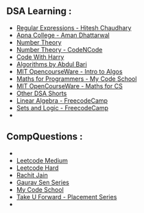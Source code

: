 ## DSA Learning :

- [Regular Expressions - Hitesh Chaudhary](https://www.youtube.com/playlist?list=PLRAV69dS1uWTy-hzDNUrq3_mGjvm3ilQK)
- [Apna College - Aman Dhattarwal](https://www.youtube.com/playlist?list=PLfqMhTWNBTe0b2nM6JHVCnAkhQRGiZMSJ)
- [Number Theory](https://www.youtube.com/playlist?list=PLu6Fsj7O8wrEwAiHG6-vpEZ1DUmgYDwD8)
- [Number Theory - CodeNCode](https://www.youtube.com/playlist?list=PL2q4fbVm1Ik4liHX78IRslXzUr8z5QxsG)
- [Code With Harry](https://www.youtube.com/playlist?list=PLu0W_9lII9ahIappRPN0MCAgtOu3lQjQi)
- [Algorithms by Abdul Bari](https://www.youtube.com/playlist?list=PLDN4rrl48XKpZkf03iYFl-O29szjTrs_O)
- [MIT OpencourseWare - Intro to Algos](https://www.youtube.com/playlist?list=PLUl4u3cNGP61Oq3tWYp6V_F-5jb5L2iHb)
- [Maths for Programmers - My Code School](https://www.youtube.com/playlist?list=PL2_aWCzGMAwLL-mEB4ef20f3iqWMGWa25)
- [MIT OpenCourseWare - Maths for CS](https://www.youtube.com/playlist?list=PLB7540DEDD482705B)
- [Other DSA Shorts](https://www.youtube.com/playlist?list=PLiQoBx7ZPIJXCTKY6hpWtJDMszmKMKd9I)
- [Linear Algebra - FreecodeCamp](https://www.youtube.com/watch?v=JnTa9XtvmfI&list=PLiQoBx7ZPIJVtO-6HGwg9u7ts7n5fz-fj&index=6)
- [Sets and Logic - FreecodeCamp](https://www.youtube.com/watch?v=2SpuBqvNjHI&list=PLiQoBx7ZPIJVtO-6HGwg9u7ts7n5fz-fj&index=8)
- []()

## CompQuestions :
- 
- [Leetcode Medium](https://www.youtube.com/playlist?list=PLKZaSt2df1gxOhklm7EPLZluIhGA7-9_Q)
- [Leetcode Hard](https://www.youtube.com/playlist?list=PLKZaSt2df1gyrDJMAcAEV4j7Q5aFA22RU)
- [Rachit Jain](https://www.youtube.com/playlist?list=PLfBJlB6T2eOuDDm9xscqMZR3nnLP5FiyN)
- [Gaurav Sen Series](https://www.youtube.com/playlist?list=PLMCXHnjXnTnucEu8lYMatA23OOi_De3Zp)
- [My Code School](https://www.youtube.com/playlist?list=PL2_aWCzGMAwLPEZrZIcNEq9ukGWPfLT4A)
- [Take U Forward - Placement Series](https://www.youtube.com/playlist?list=PLgUwDviBIf0p4ozDR_kJJkONnb1wdx2Ma)
- []()
